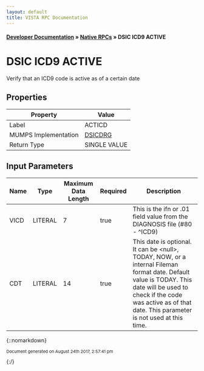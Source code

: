 ```yaml
---
layout: default
title: VISTA RPC Documentation
---
```


#### [Developer Documentation](../index) &#187; [Native RPCs](TableOfContents) &#187; DSIC ICD9 ACTIVE<br/>
# DSIC ICD9 ACTIVE

Verify that an ICD9 code is active as of a certain date

## Properties

Property | Value
--- | ---
Label | ACTICD
MUMPS Implementation | [DSICDRG](http://code.osehra.org/dox/Routine_DSICDRG_source.html)
Return Type | SINGLE VALUE


## Input Parameters

Name | Type | Maximum Data Length | Required | Description
--- | --- | --- | --- | ---
VICD | LITERAL | 7 | true | This is the ifn or .01 field value from the DIAGNOSIS file (#80 - ^ICD9)
CDT | LITERAL | 14 | true | This date is optional.  It can be &lt;null&gt;, TODAY, NOW, or a internal Fileman format date.  Default value is TODAY.  This date will be used to check if the code was active as of that date. This parameter is not used at this time.



{::nomarkdown} <br/><p style="font-size: 11px">Document generated on August 24th 2017, 2:57:41 pm</p>{:/}